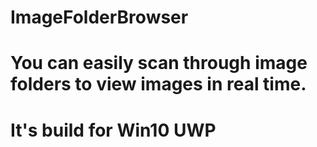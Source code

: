 # ImageFolderBrowser
# You can easily scan through image folders to view images in real time.
# It's build for Win10 UWP

